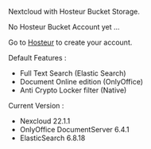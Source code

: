 Nextcloud with Hosteur Bucket Storage.

No Hosteur Bucket Account yet ...

Go to [Hosteur](https://www.hosteur.com/business/stockage/bucket) to create your account.

Default Features :
 - Full Text Search (Elastic Search)
 - Document Online edition (OnlyOffice)
 - Anti Crypto Locker filter (Native)

Current Version :
- Nexcloud 22.1.1
- OnlyOffice DocumentServer 6.4.1
- ElasticSearch 6.8.18
